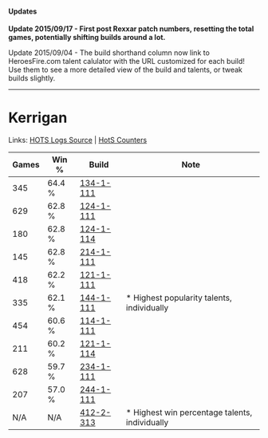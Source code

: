 #### Updates
**Update 2015/09/17 - First post Rexxar patch numbers, resetting the total games, potentially shifting builds around a lot.**

Update 2015/09/04 - The build shorthand column now link to HeroesFire.com talent calulator with the URL customized for each build!  
Use them to see a more detailed view of the build and talents, or tweak builds slightly.

***

# Kerrigan

Links: [HOTS Logs Source](https://www.hotslogs.com/Sitewide/HeroDetails?Hero=Kerrigan) | [HotS Counters](http://hotscounters.com/#/hero/Kerrigan)

Games  | Win %  | Build     | Note
-----  | -----  | -----     | ----
345    | 64.4 % | [134-1-111](http://www.heroesfire.com/hots/talent-calculator/kerrigan#hGqt) | 
629    | 62.8 % | [124-1-111](http://www.heroesfire.com/hots/talent-calculator/kerrigan#guQN) | 
180    | 62.8 % | [124-1-114](http://www.heroesfire.com/hots/talent-calculator/kerrigan#guQQ) | 
145    | 62.8 % | [214-1-111](http://www.heroesfire.com/hots/talent-calculator/kerrigan#kK8t) | 
418    | 62.2 % | [121-1-111](http://www.heroesfire.com/hots/talent-calculator/kerrigan#gn5d) | 
335    | 62.1 % | [144-1-111](http://www.heroesfire.com/hots/talent-calculator/kerrigan#hfFN) | * Highest popularity talents, individually
454    | 60.6 % | [114-1-111](http://www.heroesfire.com/hots/talent-calculator/kerrigan#gV_t) | 
211    | 60.2 % | [121-1-114](http://www.heroesfire.com/hots/talent-calculator/kerrigan#gn5g) | 
628    | 59.7 % | [234-1-111](http://www.heroesfire.com/hots/talent-calculator/kerrigan#l4zt) | 
207    | 57.0 % | [244-1-111](http://www.heroesfire.com/hots/talent-calculator/kerrigan#lTON) | 
N/A    | N/A    | [412-2-313](http://www.heroesfire.com/hots/talent-calculator/kerrigan#rtr9) | * Highest win percentage talents, individually
